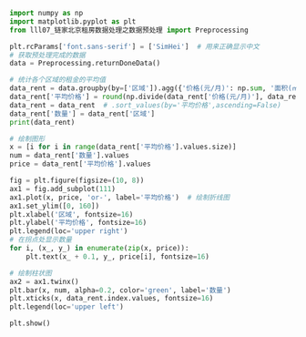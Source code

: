 
<BlogInfo id="673" title="10.链家北京租房数据处理之平均租金分析" author="白日梦想猿" pv=0 read_times=0 pre_cost_time="0分57秒" category="seaborn学习" tag_list="['seaborn学习']" create_time="2021.08.28 16:14:26" update_time="2021.08.28 16:53:21" />

```python
import numpy as np
import matplotlib.pyplot as plt
from lll07_链家北京租房数据处理之数据预处理 import Preprocessing

plt.rcParams['font.sans-serif'] = ['SimHei']  # 用来正确显示中文
# 获取预处理完成的数据
data = Preprocessing.returnDoneData()

# 统计各个区域的租金的平均值
data_rent = data.groupby(by=['区域']).agg({'价格(元/月)': np.sum, '面积(㎡)': np.sum, '区域': np.size})
data_rent['平均价格'] = round(np.divide(data_rent['价格(元/月)'], data_rent['面积(㎡)']), 2)
data_rent = data_rent  # .sort_values(by='平均价格',ascending=False)
data_rent['数量'] = data_rent['区域']
print(data_rent)

# 绘制图形
x = [i for i in range(data_rent['平均价格'].values.size)]
num = data_rent['数量'].values
price = data_rent['平均价格'].values

fig = plt.figure(figsize=(10, 8))
ax1 = fig.add_subplot(111)
ax1.plot(x, price, 'or-', label='平均价格')  # 绘制折线图
ax1.set_ylim([0, 160])
plt.xlabel('区域', fontsize=16)
plt.ylabel('平均价格', fontsize=16)
plt.legend(loc='upper right')
# 在拐点处显示数量
for i, (x_, y_) in enumerate(zip(x, price)):
    plt.text(x_ + 0.1, y_, price[i], fontsize=16)

# 绘制柱状图
ax2 = ax1.twinx()
plt.bar(x, num, alpha=0.2, color='green', label='数量')
plt.xticks(x, data_rent.index.values, fontsize=16)
plt.legend(loc='upper left')

plt.show()

```

